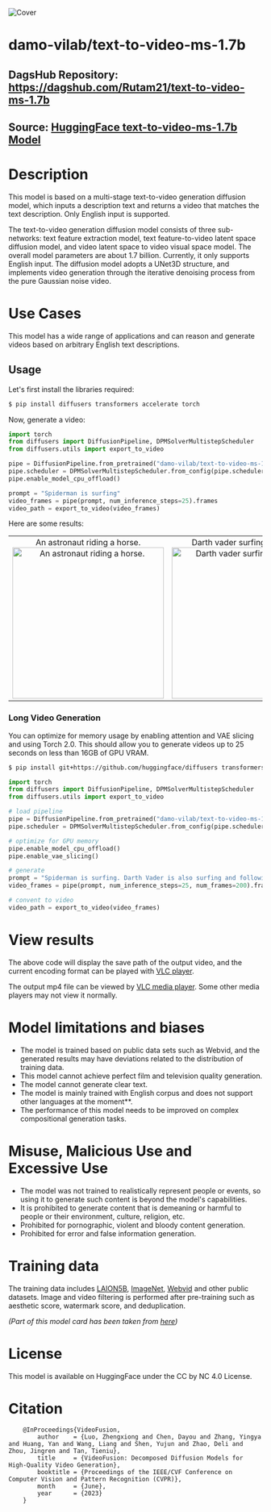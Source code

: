 ![Cover](https://user-images.githubusercontent.com/66431403/267597217-2285216a-209c-466b-a0da-ab610356c2af.png)

# damo-vilab/text-to-video-ms-1.7b

## DagsHub Repository: https://dagshub.com/Rutam21/text-to-video-ms-1.7b

## Source: [HuggingFace text-to-video-ms-1.7b Model](https://huggingface.co/damo-vilab/text-to-video-ms-1.7b)

# Description

This model is based on a multi-stage text-to-video generation diffusion model, which inputs a description text and returns a video that matches the text description. Only English input is supported.

The text-to-video generation diffusion model consists of three sub-networks: text feature extraction model, text feature-to-video latent space diffusion model, and video latent space to video visual space model. The overall model parameters are about 1.7 billion. Currently, it only supports English input. The diffusion model adopts a UNet3D structure, and implements video generation through the iterative denoising process from the pure Gaussian noise video.

# Use Cases

This model has a wide range of applications and can reason and generate videos based on arbitrary English text descriptions.

## Usage 

Let's first install the libraries required:

```bash
$ pip install diffusers transformers accelerate torch
```

Now, generate a video:

```python
import torch
from diffusers import DiffusionPipeline, DPMSolverMultistepScheduler
from diffusers.utils import export_to_video

pipe = DiffusionPipeline.from_pretrained("damo-vilab/text-to-video-ms-1.7b", torch_dtype=torch.float16, variant="fp16")
pipe.scheduler = DPMSolverMultistepScheduler.from_config(pipe.scheduler.config)
pipe.enable_model_cpu_offload()

prompt = "Spiderman is surfing"
video_frames = pipe(prompt, num_inference_steps=25).frames
video_path = export_to_video(video_frames)
```

Here are some results:

<table>
    <tr>
        <td><center>
        An astronaut riding a horse.
        <br>
        <img src="https://huggingface.co/datasets/huggingface/documentation-images/resolve/main/diffusers/astr.gif"
            alt="An astronaut riding a horse."
            style="width: 300px;" />
        </center></td>
        <td ><center>
        Darth vader surfing in waves.
        <br>
        <img src="https://huggingface.co/datasets/huggingface/documentation-images/resolve/main/diffusers/vader.gif"
            alt="Darth vader surfing in waves."
            style="width: 300px;" />
        </center></td>
    </tr>
</table>

### Long Video Generation

You can optimize for memory usage by enabling attention and VAE slicing and using Torch 2.0.
This should allow you to generate videos up to 25 seconds on less than 16GB of GPU VRAM.

```bash
$ pip install git+https://github.com/huggingface/diffusers transformers accelerate
```

```py
import torch
from diffusers import DiffusionPipeline, DPMSolverMultistepScheduler
from diffusers.utils import export_to_video

# load pipeline
pipe = DiffusionPipeline.from_pretrained("damo-vilab/text-to-video-ms-1.7b", torch_dtype=torch.float16, variant="fp16")
pipe.scheduler = DPMSolverMultistepScheduler.from_config(pipe.scheduler.config)

# optimize for GPU memory
pipe.enable_model_cpu_offload()
pipe.enable_vae_slicing()

# generate
prompt = "Spiderman is surfing. Darth Vader is also surfing and following Spiderman"
video_frames = pipe(prompt, num_inference_steps=25, num_frames=200).frames

# convent to video
video_path = export_to_video(video_frames)
```


# View results

The above code will display the save path of the output video, and the current encoding format can be played with [VLC player](https://www.videolan.org/vlc/).

The output mp4 file can be viewed by [VLC media player](https://www.videolan.org/vlc/). Some other media players may not view it normally.

# Model limitations and biases

* The model is trained based on public data sets such as Webvid, and the generated results may have deviations related to the distribution of training data.
* This model cannot achieve perfect film and television quality generation.
* The model cannot generate clear text.
* The model is mainly trained with English corpus and does not support other languages ​​at the moment**.
* The performance of this model needs to be improved on complex compositional generation tasks.

# Misuse, Malicious Use and Excessive Use

* The model was not trained to realistically represent people or events, so using it to generate such content is beyond the model's capabilities.
* It is prohibited to generate content that is demeaning or harmful to people or their environment, culture, religion, etc.
* Prohibited for pornographic, violent and bloody content generation.
* Prohibited for error and false information generation.

# Training data

The training data includes [LAION5B](https://huggingface.co/datasets/laion/laion2B-en), [ImageNet](https://www.image-net.org/), [Webvid](https://m-bain.github.io/webvid-dataset/) and other public datasets. Image and video filtering is performed after pre-training such as aesthetic score, watermark score, and deduplication.

_(Part of this model card has been taken from [here](https://huggingface.co/damo-vilab/modelscope-damo-text-to-video-synthesis))_

# License
This model is available on HuggingFace under the CC by NC 4.0 License.

# Citation

```citation
    @InProceedings{VideoFusion,
        author    = {Luo, Zhengxiong and Chen, Dayou and Zhang, Yingya and Huang, Yan and Wang, Liang and Shen, Yujun and Zhao, Deli and Zhou, Jingren and Tan, Tieniu},
        title     = {VideoFusion: Decomposed Diffusion Models for High-Quality Video Generation},
        booktitle = {Proceedings of the IEEE/CVF Conference on Computer Vision and Pattern Recognition (CVPR)},
        month     = {June},
        year      = {2023}
    }
```
